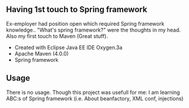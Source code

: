 ## Having 1st touch to Spring framework
Ex-employer had position open which required Spring framework knowledge.. "What's spring framework?" were the thoughts in my head.
Also my first  touch to Maven (Great stuff).

 * Created with Eclipse Java EE IDE Oxygen.3a
 * Apache Maven (4.0.0)  
 * Spring framework
 
 ## Usage
 
 There is no usage. Though this project was usefull for me:
 I am learning ABC:s of Spring framework (i.e. About beanfactory, XML conf, injections)
